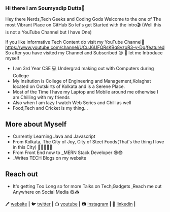 ### Hi there I am Soumyadip Dutta👋

Hey there Nerds,Tech Geeks and Coding Gods 
Welcome to the one of The most Vibrant Place on GitHub
So let's get Started with the intro🎬 (Well this is not a YouTube Channel but I have One)

If you like informative Tech Content do visit my YouTube Channel📳 https://www.youtube.com/channel/UCuJ6UFQRsKBq8vzoR3-y-Dg/featured
So after you have visited my Channel and Subscribed 😍 🙂 let me Introduce myself

- I am 3rd Year CSE 💻 Undergrad making out with Computers during College
- My Insitution is College of Engineering and Management,Kolaghat located on Outskirts of Kolkata and is a Serene Place.
- Most of the Time  I have my Laptop and Mobile around me otherwise I am Chilling with my friends
- Also when I am lazy I watch Web Series and Chill as well 
- Food,Tech and Cricket is my thing...
## More about Myself
- Currently Learning Java and Javascript
- From Kolkata, The City of Joy, City of Steet Foods(That's the thing I love in this City) 🥗🌭🍟🍜🍣
- From Front End now to _MERN Stack Developer 😎😎
- _Writes TECH Blogs on my website
## Reach out 
- It's getting Too Long so  for more Talks on Tech,Gadgets ,Reach me out Anywhere on Social Media 😋📥


  
   
🖊 [website][website] **|** 
🐦 [twitter][twitter] **|** 
📺 [youtube][youtube] **|** 
📷 [instagram][instagram] **|** 
👔 [linkedin][linkedin] **|** 


[banner]: https://stories.freepik.com/illustration/moving-forward/amico
[website]: https://techairyt.blogspot.com/
[twitter]: https://twitter.com/TechairSD
[youtube]: https://www.youtube.com/channel/UCuJ6UFQRsKBq8vzoR3-y-Dg/featured
[instagram]: https://www.instagram.com/soumya_casm/?hl=en
[linkedin]: https://www.linkedin.com/in/soumyadip-dutta-3b917718a/
